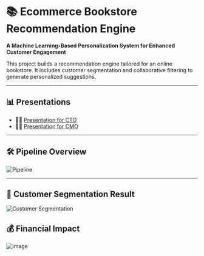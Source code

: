 # 📚 Ecommerce Bookstore Recommendation Engine

**A Machine Learning-Based Personalization System for Enhanced Customer Engagement**

This project builds a recommendation engine tailored for an online bookstore. It includes customer segmentation and collaborative filtering to generate personalized suggestions.

---

## 📊 Presentations

- 👨‍💼 [Presentation for CTO](https://docs.google.com/presentation/d/11sEEU3vG-Ak3i9SYpfi-paK8H97Yp-Iu/edit?usp=sharing&ouid=115990714483810300198&rtpof=true&sd=true)  
- 👩‍💼 [Presentation for CMO](https://docs.google.com/presentation/d/1A70p2NqXnBh7uQ9EZPIYbEMtqIvxGz9O/edit?usp=sharing&ouid=115990714483810300198&rtpof=true&sd=true)

---

## 🛠️ Pipeline Overview

![Pipeline](https://github.com/user-attachments/assets/ed6ec166-12ba-41e8-822f-de0a484ecaf3)

---

## 👥 Customer Segmentation Result

![Customer Segmentation](https://github.com/user-attachments/assets/50af3dfa-758f-43da-900c-14e84ab355d6)

## 💰 Financial Impact

![image](https://github.com/user-attachments/assets/9139043a-ecac-481f-a44e-04255a74fe91)
